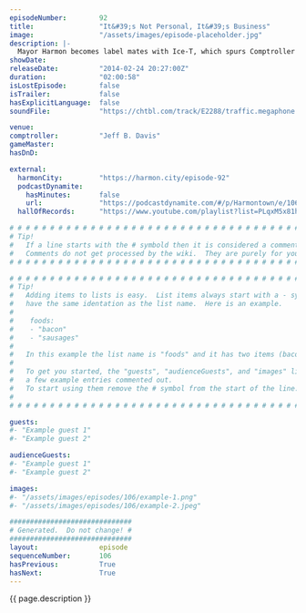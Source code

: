 ```yaml
---
episodeNumber:        92
title:                "It&#39;s Not Personal, It&#39;s Business"
image:                "/assets/images/episode-placeholder.jpg"
description: |-
  Mayor Harmon becomes label mates with Ice-T, which spurs Comptroller Jeff Davis into having Dan rattle off all his impressions. Mitch Hurwitz joins the group and when Spencer is out for the week, an abstract game of D&D ensues.
showDate:             
releaseDate:          "2014-02-24 20:27:00Z"
duration:             "02:00:58"
isLostEpisode:        false
isTrailer:            false
hasExplicitLanguage:  false
soundFile:            "https://chtbl.com/track/E2288/traffic.megaphone.fm/STA2795222181.mp3?updated=1556134195"

venue:                
comptroller:          "Jeff B. Davis"
gameMaster:           
hasDnD:               

external:
  harmonCity:         "https://harmon.city/episode-92"
  podcastDynamite:
    hasMinutes:       false
    url:              "https://podcastdynamite.com/#/p/Harmontown/e/106/92"
  hallOfRecords:      "https://www.youtube.com/playlist?list=PLqxM5x81hNOaj5ireqFMAXQlybKnI_tkC"

# # # # # # # # # # # # # # # # # # # # # # # # # # # # # # # # # # # # # # # # # # # # #
# Tip!
#   If a line starts with the # symbold then it is considered a comment.
#   Comments do not get processed by the wiki.  They are purely for your information.
# # # # # # # # # # # # # # # # # # # # # # # # # # # # # # # # # # # # # # # # # # # # #

# # # # # # # # # # # # # # # # # # # # # # # # # # # # # # # # # # # # # # # # # # # # #
# Tip!
#   Adding items to lists is easy.  List items always start with a - symbol and have
#   have the same identation as the list name.  Here is an example.
#
#    foods:
#    - "bacon"
#    - "sausages"
#
#   In this example the list name is "foods" and it has two items (bacon, and sausages).
#
#   To get you started, the "guests", "audienceGuests", and "images" lists below have
#   a few example entries commented out.
#   To start using them remove the # symbol from the start of the line.
#
# # # # # # # # # # # # # # # # # # # # # # # # # # # # # # # # # # # # # # # # # # # # #

guests:
#- "Example guest 1"
#- "Example guest 2"

audienceGuests:
#- "Example guest 1"
#- "Example guest 2"

images:
#- "/assets/images/episodes/106/example-1.png"
#- "/assets/images/episodes/106/example-2.jpeg"

##############################
# Generated.  Do not change! #
##############################
layout:               episode
sequenceNumber:       106
hasPrevious:          True
hasNext:              True
---
```


<!-- The episode description will be rendered here -->
{{ page.description }}

<!-- Add your content BELOW here -->
<!-- vvvvvvvvvvvvvvvvvvvvvvvvvvv -->




<!-- ^^^^^^^^^^^^^^^^^^^^^^^^^^^ -->
<!-- Add your content ABOVE here -->

<!-- The episode gallery will be rendered here -->
